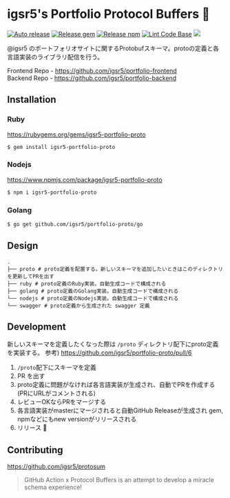 # igsr5's Portfolio Protocol Buffers 🐃


[![Auto release](https://github.com/igsr5/portfolio-proto/actions/workflows/create-release.yml/badge.svg)](https://github.com/igsr5/portfolio-proto/actions/workflows/create-release.yml)
[![Release gem](https://github.com/igsr5/portfolio-proto/actions/workflows/gem-release.yml/badge.svg)](https://github.com/igsr5/portfolio-proto/actions/workflows/gem-release.yml)
[![Release npm](https://github.com/igsr5/portfolio-proto/actions/workflows/npm-release.yml/badge.svg)](https://github.com/igsr5/portfolio-proto/actions/workflows/npm-release.yml)
[![Lint Code Base](https://github.com/igsr5/portfolio-proto/actions/workflows/linter.yml/badge.svg)](https://github.com/igsr5/portfolio-proto/actions/workflows/linter.yml)
![](https://camo.githubusercontent.com/029166d85f92969845201e59c3fcd8c8345556036155ff18140f6a9e796173a3/68747470733a2f2f696d672e736869656c64732e696f2f62616467652f6c6963656e73652d4d49542d677265656e)


@igsr5 のポートフォリオサイトに関するProtobufスキーマ。protoの定義と各言語実装のライブラリ配信を行う。

Frontend Repo - https://github.com/igsr5/portfolio-frontend  
Backend Repo - https://github.com/igsr5/portfolio-backend  


## Installation

### Ruby
https://rubygems.org/gems/igsr5-portfolio-proto
```sh
$ gem install igsr5-portfolio-proto
```

### Nodejs
https://www.npmjs.com/package/igsr5-portfolio-proto
```sh
$ npm i igsr5-portfolio-proto
```

### Golang
```sh
$ go get github.com/igsr5/portfolio-proto/go
```

## Design

```
.
├── proto # proto定義を配置する。新しいスキーマを追加したいときはこのディレクトリを更新してPRを出す
├── ruby # proto定義のRuby実装。自動生成コードで構成される
├── golang # proto定義のGolang実装。自動生成コードで構成される
└── nodejs # proto定義のNodejs実装。自動生成コードで構成される
└── swagger # proto定義から生成された swagger 定義
```


## Development

新しいスキーマを定義したくなった際は `/proto` ディレクトリ配下にproto定義を実装する。
参考) https://github.com/igsr5/portfolio-proto/pull/6

1. `/proto`配下にスキーマを定義
2. PR を出す
3. proto定義に問題がなければ各言語実装が生成され、自動でPRを作成する(PRにURLがコメントされる)
4. レビューOKならPRをマージする
5. 各言語実装がmasterにマージされると自動GitHub Releaseが生成され gem, npmなどにもnew versionがリリースされる
6. リリース 🎉

## Contributing
https://github.com/igsr5/protosum
> GitHub Action x Protocol Buffers is an attempt to develop a miracle schema experience!
